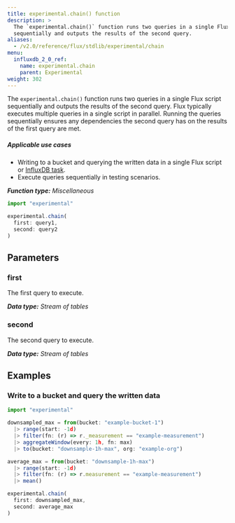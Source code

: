 ```yaml
---
title: experimental.chain() function
description: >
  The `experimental.chain()` function runs two queries in a single Flux script
  sequentially and outputs the results of the second query.
aliases:
  - /v2.0/reference/flux/stdlib/experimental/chain
menu:
  influxdb_2_0_ref:
    name: experimental.chain
    parent: Experimental
weight: 302
---
```


The `experimental.chain()` function runs two queries in a single Flux script
sequentially and outputs the results of the second query.
Flux typically executes multiple queries in a single script in parallel.
Running the queries sequentially ensures any dependencies the second query has on
the results of the first query are met.

##### Applicable use cases
- Writing to a bucket and querying the written data in a single Flux script or
  [InfluxDB task](/influxdb/v2.0/process-data/get-started/).
- Execute queries sequentially in testing scenarios.

_**Function type:** Miscellaneous_

```js
import "experimental"

experimental.chain(
  first: query1,
  second: query2
)
```

## Parameters

### first
The first query to execute.

_**Data type:** Stream of tables_

### second
The second query to execute.

_**Data type:** Stream of tables_

## Examples

### Write to a bucket and query the written data
```js
import "experimental"

downsampled_max = from(bucket: "example-bucket-1")
  |> range(start: -1d)
  |> filter(fn: (r) => r._measurement == "example-measurement")
  |> aggregateWindow(every: 1h, fn: max)
  |> to(bucket: "downsample-1h-max", org: "example-org")

average_max = from(bucket: "downsample-1h-max")
  |> range(start: -1d)
  |> filter(fn: (r) => r.measurement == "example-measurement")
  |> mean()

experimental.chain(
  first: downsampled_max,
  second: average_max
)
```
